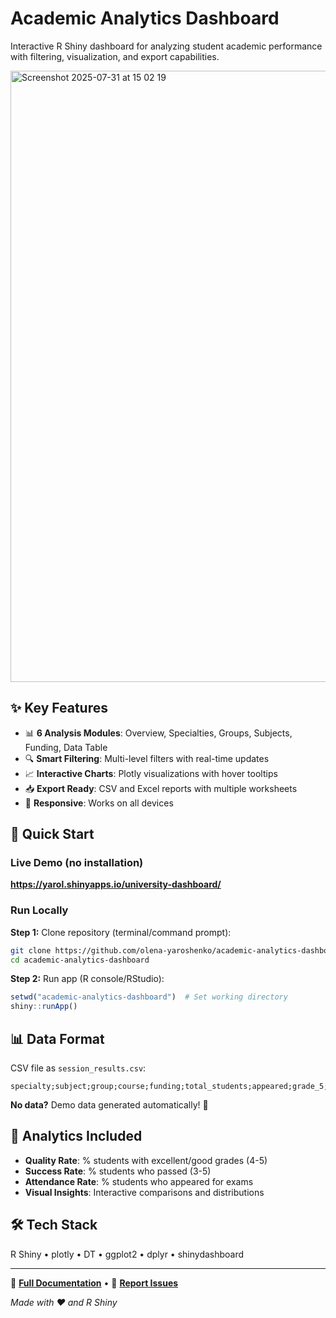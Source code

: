 # Academic Analytics Dashboard

Interactive R Shiny dashboard for analyzing student academic performance with filtering, visualization, and export capabilities.

<img width="1920" height="978" alt="Screenshot 2025-07-31 at 15 02 19" src="https://github.com/user-attachments/assets/59e3d203-efb2-4e66-ab30-42af38960335" />

## ✨ Key Features

- 📊 **6 Analysis Modules**: Overview, Specialties, Groups, Subjects, Funding, Data Table
- 🔍 **Smart Filtering**: Multi-level filters with real-time updates  
- 📈 **Interactive Charts**: Plotly visualizations with hover tooltips
- 📥 **Export Ready**: CSV and Excel reports with multiple worksheets
- 📱 **Responsive**: Works on all devices

## 🚀 Quick Start

### Live Demo (no installation)
**https://yarol.shinyapps.io/university-dashboard/**

### Run Locally

**Step 1:** Clone repository (terminal/command prompt):
```bash
git clone https://github.com/olena-yaroshenko/academic-analytics-dashboard.git
cd academic-analytics-dashboard
```

**Step 2:** Run app (R console/RStudio):
```r
setwd("academic-analytics-dashboard")  # Set working directory
shiny::runApp()
```

## 📊 Data Format

CSV file as `session_results.csv`:
```
specialty;subject;group;course;funding;total_students;appeared;grade_5;grade_4;grade_3;grade_2
```

**No data?** Demo data generated automatically! 🎯

## 🎯 Analytics Included

- **Quality Rate**: % students with excellent/good grades (4-5)
- **Success Rate**: % students who passed (3-5)
- **Attendance Rate**: % students who appeared for exams  
- **Visual Insights**: Interactive comparisons and distributions

## 🛠️ Tech Stack

R Shiny • plotly • DT • ggplot2 • dplyr • shinydashboard

---

📖 **[Full Documentation](docs/README_FULL.md)** • 🐛 **[Report Issues](https://github.com/olena-yaroshenko/academic-analytics-dashboard/issues)**

*Made with ❤️ and R Shiny*
